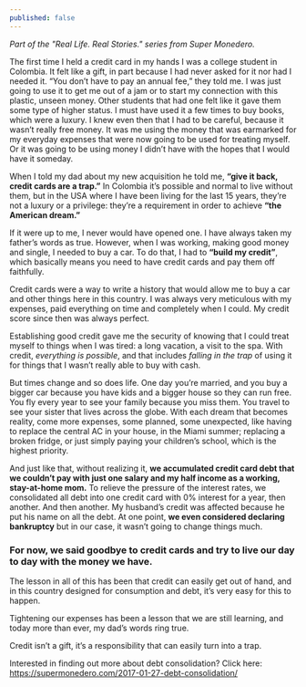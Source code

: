 ```yaml
---
published: false
---
```

_Part of the "Real Life. Real Stories." series from Super Monedero._

The first time I held a credit card in my hands I was a college student in Colombia. It felt like a gift, in part because I had never asked for it nor had I needed it. “You don’t have to pay an annual fee,” they told me. I was just going to use it to get me out of a jam or to start my connection with this plastic, unseen money. Other students that had one felt like it gave them some type of higher status. I must have used it a few times to buy books, which were a luxury. I knew even then that I had to be careful, because it wasn’t really free money. It was me using the money that was earmarked for my everyday expenses that were now going to be used for treating myself. Or it was going to be using money I didn’t have with the hopes that I would have it someday. 

When I told my dad about my new acquisition he told me, **“give it back, credit cards are a trap.”** In Colombia it’s possible and normal to live without them, but in the USA where I have been living for the last 15 years, they’re not a luxury or a privilege: they’re a requirement in order to achieve **“the American dream.”**

If it were up to me, I never would have opened one. I have always taken my father’s words as true. However, when I was working, making good money and single, I needed to buy a car. To do that, I had to **“build my credit”**, which basically means you need to have credit cards and pay them off faithfully. 

Credit cards were a way to write a history that would allow me to buy a car and other things here in this country. I was always very meticulous with my expenses, paid everything on time and completely when I could. My credit score since then was always perfect. 

Establishing good credit gave me the security of knowing that I could treat myself to things when I was tired: a long vacation, a visit to the spa. With credit, _everything is possible_, and that includes _falling in the trap_ of using it for things that I wasn’t really able to buy with cash. 

But times change and so does life. One day you’re married, and you buy a bigger car because you have kids and a bigger house so they can run free. You fly every year to see your family because you miss them. You travel to see your sister that lives across the globe. With each dream that becomes reality, come more expenses, some planned, some unexpected, like having to replace the central AC in your house, in the Miami summer; replacing a broken fridge, or just simply paying your children’s school, which is the highest priority. 

And just like that, without realizing it, **we accumulated credit card debt that we couldn’t pay with just one salary and my half income as a working, stay-at-home mom.** To relieve the pressure of the interest rates, we consolidated all debt into one credit card with 0% interest for a year, then another. And then another. My husband’s credit was affected because he put his name on all the debt. At one point, **we even considered declaring bankruptcy** but in our case, it wasn’t going to change things much. 

### For now, we said goodbye to credit cards and try to live our day to day with the money we have.

The lesson in all of this has been that credit can easily get out of hand, and in this country designed for consumption and debt, it’s very easy for this to happen. 

Tightening our expenses has been a lesson that we are still learning, and today more than ever, my dad’s words ring true. 

Credit isn’t a gift, it’s a responsibility that can easily turn into a trap. 


Interested in finding out more about debt consolidation? Click here:
https://supermonedero.com/2017-01-27-debt-consolidation/



